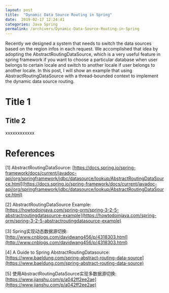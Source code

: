 ```yaml
---
layout: post
title:  "Dynamic Data Source Routing in Spring"
date:  2019-02-17 12:24:41
categories: Java Spring
permalink: /archivers/Dynamic-Data-Source-Routing-in-Spring
---
```


Recently we designed a system that needs to switch the data sources based on the region infos in each request. We accomplished that idea by adopting the AbstractRoutingDataSource, which is a very useful feature in spring framework if you want to choose a particular database when user belongs to certain locale and switch to another locale if user belongs to another locale. In this post, I will show an example that using AbstractRoutingDataSource with a thread-bounded context to implement the dynamic data source routing.

<!--more-->

# Title 1

## Title 2

xxxxxxxxxxxx

# References

[1] AbstractRoutingDataSource: [https://docs.spring.io/spring-framework/docs/current/javadoc-api/org/springframework/jdbc/datasource/lookup/AbstractRoutingDataSource.html](https://docs.spring.io/spring-framework/docs/current/javadoc-api/org/springframework/jdbc/datasource/lookup/AbstractRoutingDataSource.html)

[2] AbstractRoutingDataSource Example: [https://howtodoinjava.com/spring-orm/spring-3-2-5-abstractroutingdatasource-example](https://howtodoinjava.com/spring-orm/spring-3-2-5-abstractroutingdatasource-example)

[3] Spring实现动态数据源切换: [http://www.cnblogs.com/davidwang456/p/4318303.html](http://www.cnblogs.com/davidwang456/p/4318303.html)

[4] A Guide to Spring AbstractRoutingDatasource: [https://www.baeldung.com/spring-abstract-routing-data-source](https://www.baeldung.com/spring-abstract-routing-data-source)

[5] 使用AbstractRoutingDataSource实现多数据源切换: [https://www.jianshu.com/p/a042ff2ee2ae](https://www.jianshu.com/p/a042ff2ee2ae)





